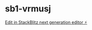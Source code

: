 # sb1-vrmusj

[Edit in StackBlitz next generation editor ⚡️](https://stackblitz.com/~/github.com/PollinateIQ/sb1-vrmusj)